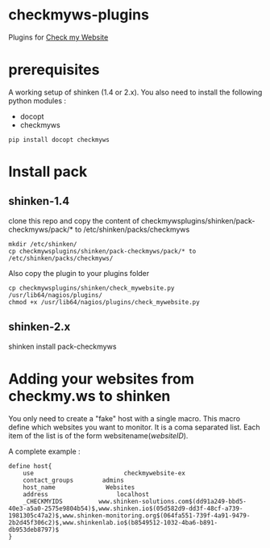 # checkmyws-plugins

Plugins for [Check my Website](http://www.checkmy.ws)

# prerequisites

A working setup of shinken (1.4 or 2.x). You also need to install the following python modules :

- docopt
- checkmyws

```
pip install docopt checkmyws
```

# Install pack 

## shinken-1.4

clone this repo and copy the content of checkmywsplugins/shinken/pack-checkmyws/pack/* to /etc/shinken/packs/checkmyws

```
mkdir /etc/shinken/
cp checkmywsplugins/shinken/pack-checkmyws/pack/* to /etc/shinken/packs/checkmyws/
```

Also copy the plugin to your plugins folder 

```
cp checkmywsplugins/shinken/check_mywebsite.py /usr/lib64/nagios/plugins/
chmod +x /usr/lib64/nagios/plugins/check_mywebsite.py
```

## shinken-2.x

shinken install pack-checkmyws

# Adding your websites from checkmy.ws to shinken

You only need to create a "fake" host with a single macro. This macro define which websites you want to monitor. It is a coma separated list. Each item of the list is of the form websitename$(website ID)$. 

A complete example : 

```
define host{
    use                         checkmywebsite-ex
    contact_groups        admins
    host_name              Websites
    address                   localhost
    _CHECKMYIDS          www.shinken-solutions.com$(dd91a249-bbd5-40e3-a5a0-2575e9804b54)$,www.shinken.io$(05d582d9-dd3f-48cf-a739-1981305c47a2)$,www.shinken-monitoring.org$(064fa551-739f-4a91-9479-2b2d45f306c2)$,www.shinkenlab.io$(b8549512-1032-4ba6-b891-db953deb8797)$
}



